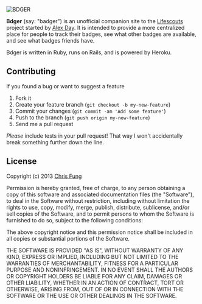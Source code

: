 ![BDGER](https://that-old-black-magic.s3.amazonaws.com/assets/bdger.png)

**Bdger** (say: "badger") is an unofficial companion site to the [Lifescouts](http://lifescouts.com) project started by [Alex Day](http://youtube.com/nerimon). It is intended to provide a more centralized place for people to track their badges, see what other badges are available, and see what badges friends have.

Bdger is written in Ruby, runs on Rails, and is powered by Heroku.

## Contributing

If you found a bug or want to suggest a feature

1. Fork it
2. Create your feature branch (`git checkout -b my-new-feature`)
3. Commit your changes (`git commit -am 'Add some feature'`)
4. Push to the branch (`git push origin my-new-feature`)
5. Send me a pull request

_Please_ include tests in your pull request! That way I won't accidentally break something further down the line.

## License

Copyright (c) 2013 [Chris Fung](http://aergonaut.com)

Permission is hereby granted, free of charge, to any person obtaining a copy of this software and associated documentation files (the "Software"), to deal in the Software without restriction, including without limitation the rights to use, copy, modify, merge, publish, distribute, sublicense, and/or sell copies of the Software, and to permit persons to whom the Software is furnished to do so, subject to the following conditions:

The above copyright notice and this permission notice shall be included in all copies or substantial portions of the Software.

THE SOFTWARE IS PROVIDED "AS IS", WITHOUT WARRANTY OF ANY KIND, EXPRESS OR IMPLIED, INCLUDING BUT NOT LIMITED TO THE WARRANTIES OF MERCHANTABILITY, FITNESS FOR A PARTICULAR PURPOSE AND NONINFRINGEMENT. IN NO EVENT SHALL THE AUTHORS OR COPYRIGHT HOLDERS BE LIABLE FOR ANY CLAIM, DAMAGES OR OTHER LIABILITY, WHETHER IN AN ACTION OF CONTRACT, TORT OR OTHERWISE, ARISING FROM, OUT OF OR IN CONNECTION WITH THE SOFTWARE OR THE USE OR OTHER DEALINGS IN THE SOFTWARE.